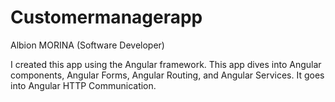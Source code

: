 # Customermanagerapp

Albion MORINA (Software Developer)

I created this app using the Angular framework. 
This app dives into Angular components, Angular Forms, Angular Routing, and Angular Services. It goes into Angular HTTP Communication.



